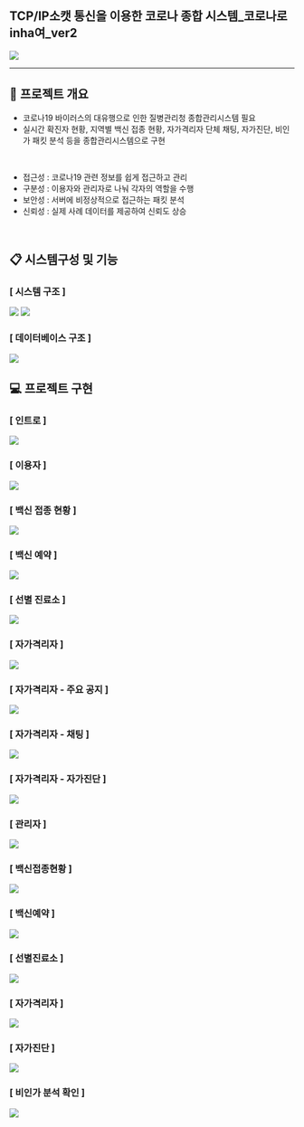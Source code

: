 ## TCP/IP소캣 통신을 이용한 코로나 종합 시스템_코로나로 inha여_ver2
<p> 
 
<img src="https://img.shields.io/badge/Java-3776AB?style=flat-square&logo=Java&logoColor=white"/>
</p>
<hr>

## 📑 프로젝트 개요
- 코로나19 바이러스의 대유행으로 인한 질병관리청 종합관리시스템 필요
- 실시간 확진자 현황, 지역별 백신 접종 현황, 자가격리자 단체 채팅, 자가진단, 비인가 패킷 분석 등을  종합관리시스템으로 구현
<br>

- 접근성 : 코로나19 관련 정보를 쉽게 접근하고 관리
- 구분성 : 이용자와 관리자로 나눠 각자의 역할을 수행
- 보안성 : 서버에 비정상적으로 접근하는 패킷 분석
- 신뢰성 : 실제 사례 데이터를 제공하여 신뢰도 상승

<br>

## 📋 시스템구성 및 기능
### [ 시스템 구조 ] <br>
<img src="images/md/md_구성도1.png">
<img src="images/md/md_구성도2.png">

### [ 데이터베이스 구조 ] <br>
<img src="images/md/md_db.png">

<br>

## 💻 프로젝트 구현
### [ 인트로 ]
<img src="images/md/md_1.png">

### [ 이용자 ]
<img src="images/md/md_2.png">

### [ 백신 접종 현황 ]
<img src="images/md/md_3.png">

### [ 백신 예약 ]
<img src="images/md/md_4.png">

### [ 선별 진료소 ]
<img src="images/md/md_5.png">

### [ 자가격리자 ]
<img src="images/md/md_6.png">

### [ 자가격리자 - 주요 공지 ]
<img src="images/md/md_7.png">

### [ 자가격리자 - 채팅 ]
<img src="images/md/md_8.png">

### [ 자가격리자 - 자가진단 ]
<img src="images/md/md_9.png">

### [ 관리자 ]
<img src="images/md/md_10.png">

### [ 백신접종현황 ]
<img src="images/md/md_11.png">

### [ 백신예약 ]
<img src="images/md/md_12.png">

### [ 선별진료소 ]
<img src="images/md/md_13.png">

### [ 자가격리자 ]
<img src="images/md/md_14.png">

### [ 자가진단 ]
<img src="images/md/md_15.png">

### [ 비인가 분석 확인 ]
<img src="images/md/md_16.png">




